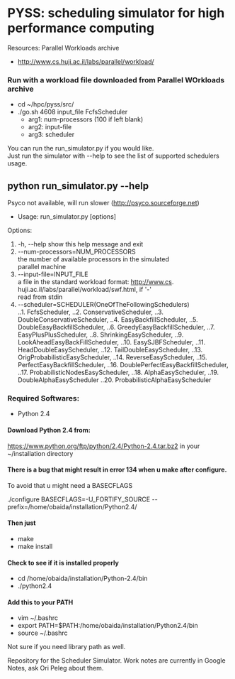 # PYSS: scheduling simulator for high performance computing
Resources: Parallel Workloads archive
   * http://www.cs.huji.ac.il/labs/parallel/workload/


### Run with a workload file downloaded from Parallel WOrkloads archive
   * cd ~/hpc/pyss/src/
   * ./go.sh 4608 input_file FcfsScheduler
      * arg1: num-processors (100 if left blank)
      * arg2: input-file
      * arg3: scheduler

You can run the run_simulator.py if you would like.  
Just run the simulator with --help to see the list of supported schedulers usage.


## python run_simulator.py --help

Psyco not available, will run slower (http://psyco.sourceforge.net)  
   * Usage: run_simulator.py [options]  

Options:  
1. -h, --help            show this help message and exit  
2. --num-processors=NUM_PROCESSORS  
                        the number of available processors in the simulated  
                        parallel machine  
3. --input-file=INPUT_FILE  
                        a file in the standard workload format: http://www.cs.  
                        huji.ac.il/labs/parallel/workload/swf.html, if '-'  
                        read from stdin  
4. --scheduler=SCHEDULER(OneOfTheFollowingSchedulers)  
..1. FcfsScheduler,
..2. ConservativeScheduler,
..3. DoubleConservativeScheduler,
..4. EasyBackfillScheduler,
..5. DoubleEasyBackfillScheduler,
..6. GreedyEasyBackfillScheduler,
..7. EasyPlusPlusScheduler,
..8. ShrinkingEasyScheduler, 
..9. LookAheadEasyBackFillScheduler,
..10. EasySJBFScheduler,
..11. HeadDoubleEasyScheduler,
..12. TailDoubleEasyScheduler,
..13. OrigProbabilisticEasyScheduler,
..14. ReverseEasyScheduler,
..15. PerfectEasyBackfillScheduler,
..16. DoublePerfectEasyBackfillScheduler,
..17. ProbabilisticNodesEasyScheduler,
..18. AlphaEasyScheduler,
..19. DoubleAlphaEasyScheduler
..20. ProbabilisticAlphaEasyScheduler





### Required Softwares:
   * Python 2.4

#### Download Python 2.4 from:
https://www.python.org/ftp/python/2.4/Python-2.4.tar.bz2
in your ~/installation directory

#### There is a bug that might result in error 134 when u make after configure.
To avoid that u might need a BASECFLAGS

 ./configure BASECFLAGS=-U_FORTIFY_SOURCE --prefix=/home/obaida/installation/Python2.4/

#### Then just
  * make 
  * make install

#### Check to see if it is installed properly
  * cd /home/obaida/installation/Python-2.4/bin
  * ./python2.4
  

#### Add this to your PATH
  * vim ~/.bashrc
  * export PATH=$PATH:/home/obaida/installation/Python2.4/bin
  * source ~/.bashrc

Not sure if you need library path as well.




Repository for the Scheduler Simulator.
Work notes are currently in Google Notes, ask Ori Peleg about them.



